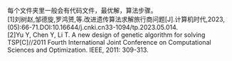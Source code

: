 每个文件夹里一般会有代码文件，最优解，算法步骤。  
[1]刘树赵,邹德旋,罗鸿赟,等.改进遗传算法求解旅行商问题[J].计算机时代,2023,(05):66-71.DOI:10.16644/j.cnki.cn33-1094/tp.2023.05.014.  
[2]Yu Y, Chen Y, Li T. A new design of genetic algorithm for solving TSP[C]//2011 Fourth International Joint Conference on Computational Sciences and Optimization. IEEE, 2011: 309-313.

